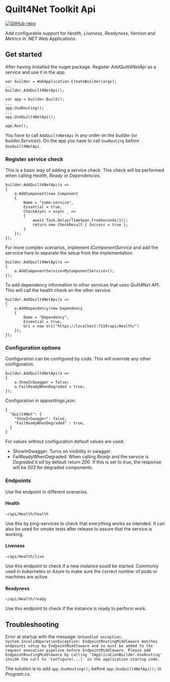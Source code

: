 ﻿# Quilt4Net Toolkit Api
[![GitHub repo](https://img.shields.io/github/repo-size/Quilt4/Quilt4Net.Toolkit?style=flat&logo=github&logoColor=red&label=Repo)](https://github.com/Quilt4/Quilt4Net.Toolkit)

Add configurable support for *Health*, *Liveness*, *Readyness*, *Version* and *Metrics* in .NET Web Applications.

## Get started
After having installed the nuget package.
Register *AddQuilt4NetApi* as a service and use it in the app.
```
var builder = WebApplication.CreateBuilder(args);
...
builder.AddQuilt4NetApi();

var app = builder.Build();
...
app.UseRouting();
...
app.UseQuilt4NetApi();

app.Run();
```
You have to call `AddQuilt4NetApi` in any order on the *builder* (or *builder.Services*).
On the app you have to call `UseRouting` before `UseQuilt4NetApi`.

### Register service check
This is a basic way of adding a service check. This check will be performed when calling *Health*, *Ready* or *Dependencies*.
```
builder.AddQuilt4NetApi(o =>
{
    o.AddComponent(new Component
    {
        Name = "some-service",
        Essential = true,
        CheckAsync = async _ =>
        {
            await Task.Delay(TimeSpan.FromSeconds(1));
            return new CheckResult { Success = true };
        }
    });
});
```

For more complex scenarios, implement *IComponentService* and add the servcice here to separate the setup from the implementation.
```
builder.AddQuilt4NetApi(o =>
{
    o.AddComponentService<MyComponentService>();
});
```

To add dependency information to other services that uses *Quilt4Net API*. This will call the health check on the other service.
```
builder.AddQuilt4NetApi(o =>
{
    o.AddDependency(new Dependency
    {
        Name = "Dependency",
        Essential = true,
        Uri = new Uri("https://localhost:7119/api/Health/")
    });
});
```

### Configuration options
Configuration can be configured by code. This will override any other configuration.
```
builder.AddQuilt4NetApi(o =>
{
    o.ShowInSwagger = false;
    o.FailReadyWhenDegraded = true;
});
```
Configuration in *appsettings.json*.
```
{
  "Quilt4Net": {
    "ShowInSwagger": false,
    "FailReadyWhenDegraded" : true,
  }
}
```
For values without configuration default values are used.

- ShowInSwagger: Turns on visibility in swagger.
- FailReadyWhenDegraded: When calling *Ready* and the service is *Degraded* it sill by default return *200*. If this is set to *true*, the response will be *503* for degraded components.

### Endpoints
Use the endpoint in different scenarios.

#### Health
`~/api/Health/health`

Use this by ping-services to check that everything works as intended. It can also be used for smoke tests after release to assure that the service is working.

#### Liveness
`~/api/Health/live`

Use this endpoint to check if a new instance sould be started. Commonly used in *kubernetes* or *Azure* to make sure the correct number of pods or machines are active.

#### Readyness
`~/api/Health/ready`

Use this endpoint to check if the instance is ready to perform work.

## Troubleshooting
Error at startup with the message:
`Unhandled exception. System.InvalidOperationException: EndpointRoutingMiddleware matches endpoints setup by EndpointMiddleware and so must be added to the request execution pipeline before EndpointMiddleware. Please add EndpointRoutingMiddleware by calling 'IApplicationBuilder.UseRouting' inside the call to 'Configure(...)' in the application startup code.`

The solution is to add `app.UseRouting();` before `app.UseQuilt4NetApi();` in *Program.cs*.
